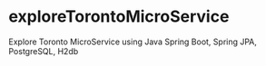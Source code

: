 # exploreTorontoMicroService
Explore Toronto MicroService using Java Spring Boot, Spring JPA, PostgreSQL, H2db
